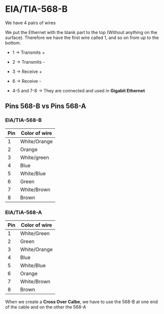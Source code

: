 # EIA/TIA-568-B

We have 4 pairs of wires

We put the Ethernet with the blank part to the top (Without anything on the surface). Therefore we have the first wire called 1, and so on from up to the bottom.

* 1 -> Transmits +

* 2 -> Transmits -

* 3 -> Receive +

* 6 -> Receive -

* 4-5 and 7-8 -> They are connected and used in __Gigabit Ethernet__

## Pins 568-B vs Pins 568-A

### EIA/TIA-568-B

| Pin | Color of wire |
| --- | ------------- |
| 1 | White/Orange |
| 2 | Orange |
| 3 | White/green |
| 4 | Blue |
| 5 | White/Blue |
| 6 | Green |
| 7 | White/Brown |
| 8 | Brown |

### EIA/TiA-568-A

| Pin | Color of wire |
| --- | ------------- |
| 1 | White/Green |
| 2 | Green |
| 3 | White/Orange |
| 4 | Blue |
| 5 | White/Blue |
| 6 | Orange |
| 7 | White/Brown |
| 8 | Brown |

When we create a __Cross Over Calbe__, we have to use the 568-B at one end of the cable and on the other the 568-A
